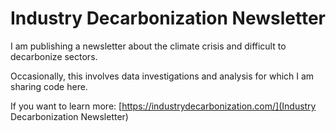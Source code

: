 Industry Decarbonization Newsletter
===================================

I am publishing a newsletter about the climate crisis and difficult to decarbonize sectors.

Occasionally, this involves data investigations and analysis for which I am sharing code here.

If you want to learn more: [https://industrydecarbonization.com/](Industry Decarbonization Newsletter)
